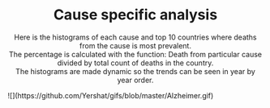 <h1 align="center">Cause specific analysis</h1>

<p align="center">Here is the histograms of each cause and top 10 countries where deaths from the cause is most prevalent.<br /> 
The percentage is calculated with the function: Death from particular cause divided by total count of deaths in the country.<br />
The histograms are made dynamic so the trends can be seen in year by year order. <br /></p>
![](https://github.com/Yershat/gifs/blob/master/Alzheimer.gif)

